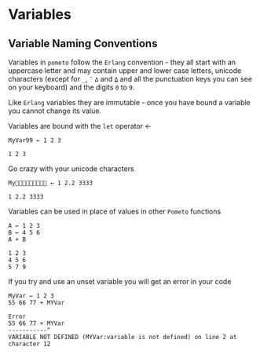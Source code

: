 # Variables

## Variable Naming Conventions

Variables in `pometo` follow the `Erlang` convention - they all start with an uppercase letter and may contain upper and lower case letters, unicode characters (except for `_`, `¯` `∆` and `⍙` and all the punctuation keys you can see on your keyboard) and the digits `0` to `9`.

Like `Erlang` variables they are immutable - once you have bound a variable you cannot change its value.

Variables are bound with the `let` operator ←

```pometo
MyVar99 ← 1 2 3
```

```pometo_results
1 2 3
```

Go crazy with your unicode characters

```pometo
My🧫🎱🧫😍😚💨🍑🧐🐜 ← 1 2.2 3333
```

```pometo_results
1 2.2 3333
```

Variables can be used in place of values in other `Pometo` functions

```pometo
A ← 1 2 3
B ← 4 5 6
A + B
```

```pometo_results
1 2 3
4 5 6
5 7 9
```

If you try and use an unset variable you will get an error in your code

```pometo
MyVar ← 1 2 3
55 66 77 + MYVar
```

```pometo_results
Error
55 66 77 + MYVar
-----------^
VARIABLE NOT DEFINED (MYVar:variable is not defined) on line 2 at character 12
```